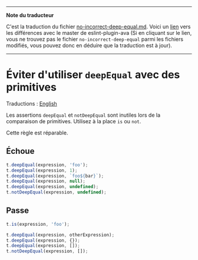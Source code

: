 ___
**Note du traducteur**

C'est la traduction du fichier [no-incorrect-deep-equal.md](https://github.com/avajs/eslint-plugin-ava/blob/master/docs/rules/no-incorrect-deep-equal.md). Voici un [lien](https://github.com/avajs/eslint-plugin-ava/compare/7e20c648d52df11a3515b289196e9075cd9ecdac...main#diff-7f0132d54adac06fe5d61efebbfd7d41) vers les différences avec le master de eslint-plugin-ava (Si en cliquant sur le lien, vous ne trouvez pas le fichier `no-incorrect-deep-equal` parmi les fichiers modifiés, vous pouvez donc en déduire que la traduction est à jour).
___
# Éviter d'utiliser `deepEqual` avec des primitives

Traductions : [English](https://github.com/avajs/eslint-plugin-ava/blob/master/docs/rules/no-incorrect-deep-equal.md)

Les assertions `deepEqual` et `notDeepEqual` sont inutiles lors de la comparaison de primitives. Utilisez à la place `is` ou `not`.

Cette règle est réparable.


## Échoue

```js
t.deepEqual(expression, 'foo');
t.deepEqual(expression, 1);
t.deepEqual(expression, `foo${bar}`);
t.deepEqual(expression, null);
t.deepEqual(expression, undefined);
t.notDeepEqual(expression, undefined);
```


## Passe

```js
t.is(expression, 'foo');

t.deepEqual(expression, otherExpression);
t.deepEqual(expression, {});
t.deepEqual(expression, []);
t.notDeepEqual(expression, []);
```
